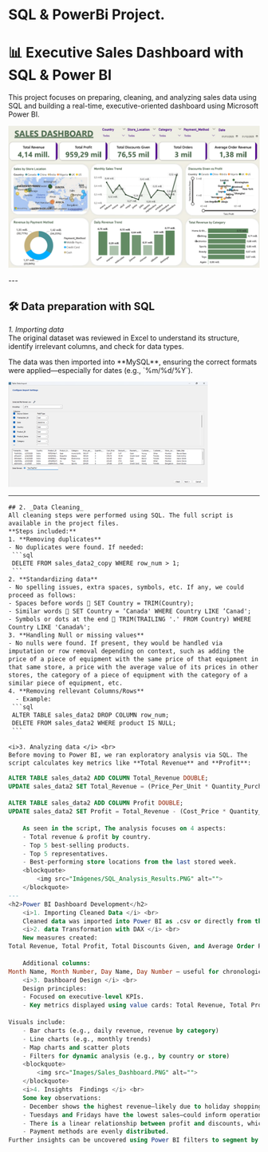 # SQL & PowerBi Project.

<h1>📊 Executive Sales Dashboard with SQL & Power BI </h1>
<p>
	This project focuses on preparing, cleaning, and analyzing sales data using SQL and building a real-time, executive-oriented dashboard using Microsoft Power BI.
    <p align="center">
  <img src="Images/Sales_Dashboard.png" alt="Sales Dashboard" width="700">
</p>
---
<h2>🛠️ Data preparation with SQL</h2>
	<i>1. Importing data </i> <br>
	The original dataset was reviewed in Excel to understand its structure, identify irrelevant columns, and check for data types.
	<p>
	The data was then imported into **MySQL**, ensuring the correct formats were applied—especially for dates (e.g., `%m/%d/%Y`).
	</p>
  <img src="Images/Import_window.png" alt="SQL Import Window" width="400">

---
	## 2. _Data Cleaning_
	All cleaning steps were performed using SQL. The full script is available in the project files.
	**Steps included:**
	1. **Removing duplicates**
	- No duplicates were found. If needed:
     ```sql
     DELETE FROM sales_data2_copy WHERE row_num > 1;
     ```
	2. **Standardizing data**
	- No spelling issues, extra spaces, symbols, etc. If any, we could proceed as follows:
	- Spaces before words  SET Country = TRIM(Country);
	- Similar words  SET Country = ‘Canada' WHERE Country LIKE ‘Canad';
	- Symbols or dots at the end  TRIM(TRAILING '.' FROM Country) WHERE Country LIKE 'Canada%';
	3. **Handling Null or missing values**
	- No nulls were found. If present, they would be handled via imputation or row removal depending on context, such as adding the price of a piece of equipment with the same price of that equipment in that same store, a price with the average value of its prices in other stores, the category of a piece of equipment with the category of a similar piece of equipment, etc.
	4. **Removing rellevant Columns/Rows**
	  - Example:
     ```sql
     ALTER TABLE sales_data2 DROP COLUMN row_num;
     DELETE FROM sales_data2 WHERE product IS NULL;
     ```

	<i>3. Analyzing data </i> <br>
	Before moving to Power BI, we ran exploratory analysis via SQL. The script calculates key metrics like **Total Revenue** and **Profit**:

```sql
ALTER TABLE sales_data2 ADD COLUMN Total_Revenue DOUBLE;
UPDATE sales_data2 SET Total_Revenue = (Price_Per_Unit * Quantity_Purchased) - Discount_Applied;

ALTER TABLE sales_data2 ADD COLUMN Profit DOUBLE;
UPDATE sales_data2 SET Profit = Total_Revenue - (Cost_Price * Quantity_Purchased);
	
	As seen in the script, The analysis focuses on 4 aspects:
	- Total revenue & profit by country.
	- Top 5 best-selling products.
	- Top 5 representatives.
	- Best-performing store locations from the last stored week.
	<blockquote>
        <img src="Imágenes/SQL_Analysis_Results.PNG" alt="">
    </blockquote>
---
<h2>Power BI Dashboard Development</h2>
	<i>1. Importing Cleaned Data </i> <br>
	Cleaned data was imported into Power BI as .csv or directly from the MySQL database. 
	<i>2. data Transformation with DAX </i> <br>
	New measures created:
Total Revenue, Total Profit, Total Discounts Given, and Average Order Revenue.

	Additional columns:
Month Name, Month Number, Day Name, Day Number — useful for chronological charts and trend lines.
	<i>3. Dashboard Design </i> <br>
	Design principles:
	- Focused on executive-level KPIs.
	- Key metrics displayed using value cards: Total Revenue, Total Profit, Total Orders, etc.

Visuals include:
	- Bar charts (e.g., daily revenue, revenue by category)
	- Line charts (e.g., monthly trends)	
	- Map charts and scatter plots
	- Filters for dynamic analysis (e.g., by country or store)
    <blockquote>       
        <img src="Images/Sales_Dashboard.PNG" alt="">
    </blockquote>
	<i>4. Insights  Findings </i> <br>
	Some key observations:
	- December shows the highest revenue—likely due to holiday shopping.
	- Tuesdays and Fridays have the lowest sales—could inform operational decisions like store maintenance or training days.
	- There is a linear relationship between profit and discounts, which could be further explored using Python or advanced analytics tools.
	- Payment methods are evenly distributed.
Further insights can be uncovered using Power BI filters to segment by country, store, or product category.